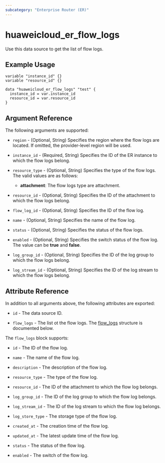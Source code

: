 ```yaml
---
subcategory: "Enterprise Router (ER)"
---
```


# huaweicloud_er_flow_logs

Use this data source to get the list of flow logs.

## Example Usage

```hcl
variable "instance_id" {}
variable "resource_id" {}

data "huaweicloud_er_flow_logs" "test" {
  instance_id = var.instance_id
  resource_id = var.resource_id
}
```

## Argument Reference

The following arguments are supported:

* `region` - (Optional, String) Specifies the region where the flow logs are located.
  If omitted, the provider-level region will be used.

* `instance_id` - (Required, String) Specifies the ID of the ER instance to which the flow logs belong.

* `resource_type` - (Optional, String) Specifies the type of the flow logs.
  The valid values are as follows:
  + **attachment**: The flow logs type are attachment.

* `resource_id` - (Optional, String) Specifies the ID of the attachment to which the flow logs belong.

* `flow_log_id` - (Optional, String) Specifies the ID of the flow log.

* `name` - (Optional, String) Specifies the name of the flow log.

* `status` - (Optional, String) Specifies the status of the flow logs.

* `enabled` - (Optional, String) Specifies the switch status of the flow log.
  The value can be **true** and **false**.

* `log_group_id` - (Optional, String) Specifies the ID of the log group to which the flow logs belong.

* `log_stream_id` - (Optional, String) Specifies the ID of the log stream to which the flow logs belong.

## Attribute Reference

In addition to all arguments above, the following attributes are exported:

* `id` - The data source ID.

* `flow_logs` - The list ot the flow logs.
  The [flow_logs](#flowLogs) structure is documented below.

<a name="flowLogs"></a>
The `flow_logs` block supports:

* `id` - The ID of the flow log.

* `name` - The name of the flow log.

* `description` - The description of the flow log.

* `resource_type` - The type of the flow log.

* `resource_id` - The ID of the attachment to which the flow log belongs.

* `log_group_id` - The ID of the log group to which the flow log belongs.

* `log_stream_id` - The ID of the log stream to which the flow log belongs.

* `log_store_type` - The storage type of the flow log.

* `created_at` - The creation time of the flow log.

* `updated_at` - The latest update time of the flow log.

* `status` - The status of the flow log.

* `enabled` - The switch of the flow log.
